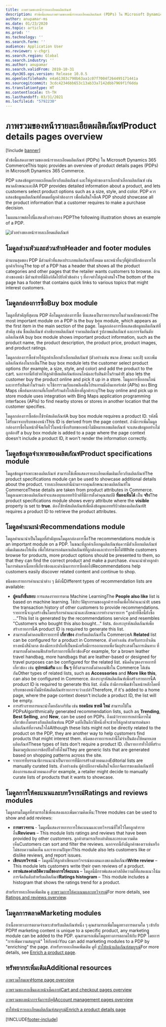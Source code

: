 ```yaml
---
title: ภาพรวมของหน้ารายละเอียดผลิตภัณฑ์
description: หัวข้อนี้แสดงภาพรวมของหน้ารายละเอียดผลิตภัณฑ์ (PDPs) ใน Microsoft Dynamics 365 Commerce
author: anupamar-ms
ms.date: 01/23/2020
ms.topic: article
ms.prod: ''
ms.technology: ''
ms.search.form: ''
audience: Application User
ms.reviewer: v-chgri
ms.search.region: Global
ms.search.industry: ''
ms.author: anupamar
ms.search.validFrom: 2019-10-31
ms.dyn365.ops.version: Release 10.0.5
ms.openlocfilehash: e4a61383c790b63aa1c07f7004f264495171441a
ms.sourcegitcommit: 3cdc42346bb653c13ab33a7142dbb7969f1f6dda
ms.translationtype: HT
ms.contentlocale: th-TH
ms.lasthandoff: 03/31/2021
ms.locfileid: "5792230"
---
```

# <a name="product-details-pages-overview"></a><span data-ttu-id="7f1a6-103">ภาพรวมของหน้ารายละเอียดผลิตภัณฑ์</span><span class="sxs-lookup"><span data-stu-id="7f1a6-103">Product details pages overview</span></span>

[!include [banner](includes/banner.md)]

<span data-ttu-id="7f1a6-104">หัวข้อนี้แสดงภาพรวมของหน้ารายละเอียดผลิตภัณฑ์ (PDPs) ใน Microsoft Dynamics 365 Commerce</span><span class="sxs-lookup"><span data-stu-id="7f1a6-104">This topic provides an overview of product details pages (PDPs) in Microsoft Dynamics 365 Commerce.</span></span>

<span data-ttu-id="7f1a6-105">PDP แสดงข้อมูลรายละเอียดเกี่ยวกับผลิตภัณฑ์ และให้ลูกค้าของเราเลือกตัวเลือกผลิตภัณฑ์ เช่น ขนาดลักษณะและสี</span><span class="sxs-lookup"><span data-stu-id="7f1a6-105">A PDP provides detailed information about a product, and lets customers select product options such as a size, style, and color.</span></span> <span data-ttu-id="7f1a6-106">PDP ควรแสดงข้อมูลผลิตภัณฑ์ทั้งหมดที่ลูกค้าต้องการ เพื่อตัดสินใจซื้อ</span><span class="sxs-lookup"><span data-stu-id="7f1a6-106">A PDP should showcase all the product information that a customer requires to make a purchase decision.</span></span>

<span data-ttu-id="7f1a6-107">ในแผนภาพต่อไปนี้แสดงตัวอย่างของ PDP</span><span class="sxs-lookup"><span data-stu-id="7f1a6-107">The following illustration shows an example of a PDP.</span></span>

![ตัวอย่างของหน้ารายละเอียดผลิตภัณฑ์](./media/pdp.PNG)

## <a name="header-and-footer-modules"></a><span data-ttu-id="7f1a6-109">โมดูลส่วนหัวและส่วนท้าย</span><span class="sxs-lookup"><span data-stu-id="7f1a6-109">Header and footer modules</span></span>

<span data-ttu-id="7f1a6-110">ด้านบนสุดของ PDP มีส่วนหัวที่แสดงประเภทผลิตภัณฑ์ทั้งหมด และหน้าอื่นๆที่ผู้ค้าปลีกต้องการให้ลูกค้าเรียกดู</span><span class="sxs-lookup"><span data-stu-id="7f1a6-110">The top of a PDP has a header that shows all the product categories and other pages that the retailer wants customers to browse.</span></span> <span data-ttu-id="7f1a6-111">ด้านล่างของหน้า มีส่วนท้ายที่มีลิงก์ลัดไปยังหัวข้อต่าง ๆ ที่อาจทำให้ลูกค้าสนใจ</span><span class="sxs-lookup"><span data-stu-id="7f1a6-111">The bottom of the page has a footer that contains quick links to various topics that might interest customers.</span></span>

## <a name="buy-box-module"></a><span data-ttu-id="7f1a6-112">โมดูลกล่องการซื้อ</span><span class="sxs-lookup"><span data-stu-id="7f1a6-112">Buy box module</span></span>

<span data-ttu-id="7f1a6-113">โมดูลที่สำคัญที่สุดบน PDP คือโมดูลกล่องการซื้อ ซึ่งแสดงเป็นรายการแรกในส่วนหลักของหน้า</span><span class="sxs-lookup"><span data-stu-id="7f1a6-113">The most important module on a PDP is the buy box module, which appears as the first item in the main section of the page.</span></span> <span data-ttu-id="7f1a6-114">โมดูลกล่องการซื้อแสดงข้อมูลผลิตภัณฑ์ที่สำคัญ เช่น ชื่อผลิตภัณฑ์ คำอธิบายผลิตภัณฑ์ ราคาผลิตภัณฑ์ รูปภาพผลิตภัณฑ์ และการจัดอันดับผลิตภัณฑ์</span><span class="sxs-lookup"><span data-stu-id="7f1a6-114">A buy box module shows important product information, such as the product name, the product description, the product price, product images, and product ratings.</span></span>

<span data-ttu-id="7f1a6-115">โมดูลกล่องการซื้อช่วยให้ลูกค้าเลือกตัวเลือกผลิตภัณฑ์ (ตัวอย่างเช่น ขนาด ลักษณะ และสี) และเพิ่มผลิตภัณฑ์ลงในรถเข็น</span><span class="sxs-lookup"><span data-stu-id="7f1a6-115">The buy box module lets the customer select product options (for example, a size, style, and color) and add the product to the cart.</span></span> <span data-ttu-id="7f1a6-116">นอกจากนี้ยังช่วยให้ลูกค้าซื้อผลิตภัณฑ์ออนไลน์และรับสินค้าในร้านค้า</span><span class="sxs-lookup"><span data-stu-id="7f1a6-116">It also lets the customer buy the product online and pick it up in a store.</span></span> <span data-ttu-id="7f1a6-117">โมดูลการซื้อออนไลน์และการรับสินค้าในร้านค้า จะใช้การรวมกับแอพลิเคชันโปรแกรมมิ่งอินเทอร์เฟส (APIs) ของ Bing Maps เพื่อค้นหาสถานที่เก็บหรือร้านค้าใกล้เคียงที่ลูกค้าระบุ</span><span class="sxs-lookup"><span data-stu-id="7f1a6-117">The buy online and pick up in store module uses integration with Bing Maps application programming interfaces (APIs) to find nearby stores or stores in another location that the customer specifies.</span></span>

<span data-ttu-id="7f1a6-118">โมดูลกล่องการซื้อต้องใช้รหัสผลิตภัณฑ์</span><span class="sxs-lookup"><span data-stu-id="7f1a6-118">A buy box module requires a product ID.</span></span> <span data-ttu-id="7f1a6-119">รหัสนี้ได้รับมาจากบริบทของหน้า</span><span class="sxs-lookup"><span data-stu-id="7f1a6-119">This ID is derived from the page context.</span></span> <span data-ttu-id="7f1a6-120">ถ้ามีการเพิ่มโมดูลกล่องการซื้อในหน้าที่จัดเก็บไว้ในหน้าซึ่งบริบทของหน้าไม่มีหมายเลขผลิตภัณฑ์ จะแสดงข้อมูลอย่างไม่ถูกต้อง</span><span class="sxs-lookup"><span data-stu-id="7f1a6-120">If a buy box module is added to a page where the page context doesn't include a product ID, it won't render the information correctly.</span></span>

## <a name="product-specifications-module"></a><span data-ttu-id="7f1a6-121">โมดูลข้อมูลจำเพาะของผลิตภัณฑ์</span><span class="sxs-lookup"><span data-stu-id="7f1a6-121">Product specifications module</span></span>

<span data-ttu-id="7f1a6-122">โมดูลข้อมูลจำเพาะของผลิตภัณฑ์ สามารถใช้เพื่อแสดงรายละเอียดเพิ่มเติมเกี่ยวกับผลิตภัณฑ์</span><span class="sxs-lookup"><span data-stu-id="7f1a6-122">The product specifications module can be used to showcase additional details about the product.</span></span> <span data-ttu-id="7f1a6-123">รายละเอียดเหล่านี้นำมาจากคุณลักษณะของผลิตภัณฑ์ใน Commerce</span><span class="sxs-lookup"><span data-stu-id="7f1a6-123">These details are taken from product attributes in Commerce.</span></span> <span data-ttu-id="7f1a6-124">โมดูลเฉพาะของผลิตภัณฑ์จะแสดงทุกแอททริบิวต์ที่มีการตั้งค่าคุณสมบัติ **ที่มองเห็นได้** เป็น **จริง**</span><span class="sxs-lookup"><span data-stu-id="7f1a6-124">The product specifications module shows every attribute where the **visible** property is set to **true**.</span></span> <span data-ttu-id="7f1a6-125">ต้องใช้รหัสผลิตภัณฑ์เพื่อดึงข้อมูลแอททริบิวต์ของผลิตภัณฑ์</span><span class="sxs-lookup"><span data-stu-id="7f1a6-125">It requires a product ID to retrieve the product attributes.</span></span>

## <a name="recommendations-module"></a><span data-ttu-id="7f1a6-126">โมดูลคำแนะนำ</span><span class="sxs-lookup"><span data-stu-id="7f1a6-126">Recommendations module</span></span>

<span data-ttu-id="7f1a6-127">โมดูลคำแนะนำเป็นโมดูลที่สำคัญบนโมดูลกล่องการซื้อ</span><span class="sxs-lookup"><span data-stu-id="7f1a6-127">The recommendations module is an important module on a PDP.</span></span> <span data-ttu-id="7f1a6-128">ในขณะที่ลูกค้าเลือกดูผลิตภัณฑ์แควรมีตัวเลือกผลิตภัณฑ์เพิ่มเติมแสดงให้เห็น เพื่อให้สามารถค้นหาผลิตภัณฑ์ที่ถูกต้องและทำการซื้อได้</span><span class="sxs-lookup"><span data-stu-id="7f1a6-128">While customers browse for products, more product options should be presented to them, so that they can find the correct product and make a purchase.</span></span> <span data-ttu-id="7f1a6-129">คำแนะนำช่วยลูกค้าในการค้นหาเนื้อหาที่เกี่ยวข้องและดำเนินการการซื้อต่อไป</span><span class="sxs-lookup"><span data-stu-id="7f1a6-129">Recommendations help customers easily discover related content and continue to shop.</span></span>

<span data-ttu-id="7f1a6-130">ชนิดของรายการคำแนะนำต่าง ๆ มีดังนี้</span><span class="sxs-lookup"><span data-stu-id="7f1a6-130">Different types of recommendation lists are available:</span></span>

- <span data-ttu-id="7f1a6-131">**ผู้คนยังชื่นชอบ** การแสดงรายการตาม Machine Learning</span><span class="sxs-lookup"><span data-stu-id="7f1a6-131">The **People also like** list is based on machine learning.</span></span> <span data-ttu-id="7f1a6-132">ใช้ประวัติธุรกรรมของลูกค้ารายอื่นเพื่อให้คำแนะนำ</span><span class="sxs-lookup"><span data-stu-id="7f1a6-132">It uses the transaction history of other customers to provide recommendations.</span></span> <span data-ttu-id="7f1a6-133">รายการนี้จะถูกสร้างขึ้นโดยบริการคำแนะนำและลักษณะการทำงานรายการ "ลูกค้าที่ซื้อนี้ยังซื้อ ..."</span><span class="sxs-lookup"><span data-stu-id="7f1a6-133">This list is generated by the recommendations service and resembles "Customers who bought this also bought..." lists.</span></span> <span data-ttu-id="7f1a6-134">ต้องระบุรหัสผลิตภัณฑ์เพื่อสร้างรายการนี้</span><span class="sxs-lookup"><span data-stu-id="7f1a6-134">A product ID is required to generate this list.</span></span>
- <span data-ttu-id="7f1a6-135">สามารถตั้งค่าคอนฟิกรายการที่ **เกี่ยวข้อง** สำหรับผลิตภัณฑ์ใน Commerce</span><span class="sxs-lookup"><span data-stu-id="7f1a6-135">A **Related** list can be configured for a product in Commerce.</span></span> <span data-ttu-id="7f1a6-136">ตัวอย่างเช่น สำหรับกระเป๋าเดินทางหนังสีน้ำตาล ต้องมีกระเป๋าถือที่เป็นหนังหรือมีการออกแบบเพื่อวัตถุประสงค์ในการเดินทาง ที่สามารถตั้งค่าคอนฟิกสำหรับรายการที่เกี่ยวข้อง</span><span class="sxs-lookup"><span data-stu-id="7f1a6-136">For example, for a brown leather travel handbag, more handbags that are leather-based or designed for travel purposes can be configured for the related list.</span></span> <span data-ttu-id="7f1a6-137">ชนิดอื่นๆของรายการที่เกี่ยวข้อง เช่น **อุปกรณ์เสริม** และ **อื่น ๆ** ที่ยังสามารถตั้งค่าคอนฟิกใน Commerce ได้เช่นกัน</span><span class="sxs-lookup"><span data-stu-id="7f1a6-137">Other types of related lists, such as **Accessories** and **More like this**, can also be configured in Commerce.</span></span> <span data-ttu-id="7f1a6-138">ต้องระบุรหัสผลิตภัณฑ์เพื่อสร้างรายการนี้</span><span class="sxs-lookup"><span data-stu-id="7f1a6-138">A product ID is required to generate this list.</span></span> <span data-ttu-id="7f1a6-139">ดังนั้น ถ้ามีการเพิ่มเข้าในหน้าหลักโดยที่บริบทของหน้าไม่มีรหัสผลิตภัณฑ์รายการจะว่างเปล่า</span><span class="sxs-lookup"><span data-stu-id="7f1a6-139">Therefore, if it's added to a home page, where the page context doesn't include a product ID, the list will be empty.</span></span>
- <span data-ttu-id="7f1a6-140">การสร้างรายการแนะนำโดยอัลกอริทึม เช่น **ยอดนิยม** **ขายดี** **ใหม่** สามารถใช้ใน PDPs</span><span class="sxs-lookup"><span data-stu-id="7f1a6-140">Algorithmically generated recommendation lists, such as **Trending**, **Best Selling**, and **New**, can be used on PDPs.</span></span> <span data-ttu-id="7f1a6-141">ถึงแม้ว่ารายการเหล่านี้อาจไม่เกี่ยวข้องโดยตรงกับผลิตภัณฑ์บน PDP แต่ก็เป็นอีกวิธีหนึ่งที่จะช่วยให้ลูกค้าสามารถค้นหาผลิตภัณฑ์ที่อาจสนใจได้</span><span class="sxs-lookup"><span data-stu-id="7f1a6-141">Although these lists might not be directly related to the product on the PDP, they are another way to help customers find products that might interest them.</span></span> <span data-ttu-id="7f1a6-142">ชนิดของรายการเหล่านี้ไม่จำเป็นต้องใช้หมายเลขผลิตภัณฑ์</span><span class="sxs-lookup"><span data-stu-id="7f1a6-142">These types of lists don't require a product ID.</span></span> <span data-ttu-id="7f1a6-143">เป็นรายการทั่วไปที่สร้างขึ้นตามรูปแบบการช้อปปิ้งทั่วทั้งไซต์</span><span class="sxs-lookup"><span data-stu-id="7f1a6-143">They are generic lists that are generated based on shopping patterns across the site.</span></span>
- <span data-ttu-id="7f1a6-144">รายการที่บรรณาธิการแนะนำเป็นรายการที่มีการสร้างด้วยตนเอง</span><span class="sxs-lookup"><span data-stu-id="7f1a6-144">Editorial lists are manually curated lists.</span></span> <span data-ttu-id="7f1a6-145">ตัวอย่างเช่น ผู้ค้าปลีกอาจตัดสินใจเลือกจัดการของผลิตภัณฑ์ที่ต้องการแสดงด้วยตนเอง</span><span class="sxs-lookup"><span data-stu-id="7f1a6-145">For example, a retailer might decide to manually curate lists of products that it wants to showcase.</span></span>

## <a name="ratings-and-reviews-modules"></a><span data-ttu-id="7f1a6-146">โมดูลการให้คะแนนและบทวิจารณ์</span><span class="sxs-lookup"><span data-stu-id="7f1a6-146">Ratings and reviews modules</span></span>

<span data-ttu-id="7f1a6-147">โมดูลสามโมดูลที่สามารถใช้เพื่อแสดงและเพิ่มความคิดเห็น:</span><span class="sxs-lookup"><span data-stu-id="7f1a6-147">Three modules can be used to show and add reviews:</span></span>

- <span data-ttu-id="7f1a6-148">**การตรวจทาน** - โมดูลนี้แสดงรายการการให้คะแนนและบทวิจารณ์ที่ให้ไว้โดยลูกค้ารายอื่น</span><span class="sxs-lookup"><span data-stu-id="7f1a6-148">**Reviews** – This module lists ratings and reviews that have been provided by other customers.</span></span> <span data-ttu-id="7f1a6-149">ลูกค้าสามารถเรียงลำดับและกรองความคิดเห็น</span><span class="sxs-lookup"><span data-stu-id="7f1a6-149">Customers can sort and filter the reviews.</span></span> <span data-ttu-id="7f1a6-150">นอกจากนี้ยังมีลูกค้าของเราเช่นหรือไม่ชอบความคิดเห็น และรายงานปัญหา</span><span class="sxs-lookup"><span data-stu-id="7f1a6-150">This module also lets customers like or dislike reviews, and report issues.</span></span>
- <span data-ttu-id="7f1a6-151">**เขียนบทวิจารณ์** – โมดูลนี้ให้ลูกค้าเขียนบทวิจารณ์ของตนเองของผลิตภัณฑ์</span><span class="sxs-lookup"><span data-stu-id="7f1a6-151">**Write review** – This module lets customers write their own reviews of a product.</span></span>
- <span data-ttu-id="7f1a6-152">**กราฟแสดงค่าสถิติความถี่ของการให้คะแนน** – โมดูลนี้มีกราฟแสดงค่าสถิติความถี่ที่แสดงแนวโน้มการจัดอันดับสำหรับผลิตภัณฑ์</span><span class="sxs-lookup"><span data-stu-id="7f1a6-152">**Ratings histogram** – This module includes a histogram that shows the ratings trend for a product.</span></span>

<span data-ttu-id="7f1a6-153">สำหรับรายละเอียดเพิ่มเติม ดู [ภาพรวมการให้คะแนนและบทวิจารณ์](ratings-reviews-overview.md)</span><span class="sxs-lookup"><span data-stu-id="7f1a6-153">For more details, see [Ratings and reviews overview](ratings-reviews-overview.md).</span></span>

## <a name="marketing-modules"></a><span data-ttu-id="7f1a6-154">โมดูลการตลาด</span><span class="sxs-lookup"><span data-stu-id="7f1a6-154">Marketing modules</span></span>

<span data-ttu-id="7f1a6-155">ถ้าเนื้อหาทางการตลาดจำเพาะสำหรับผลิตภัณฑ์หนึ่ง ๆ คุณสามารถเพิ่มโมดูลทางการตลาดใด ๆ เข้ากับ PDP</span><span class="sxs-lookup"><span data-stu-id="7f1a6-155">If marketing content is unique to a specific product, any marketing module can be added to the PDP.</span></span> <span data-ttu-id="7f1a6-156">คุณสามารถเพิ่มโมดูลทางการตลาดให้กับ PDP โดยการ "การเพิ่มความสมบูรณ์" ให้กับหน้า</span><span class="sxs-lookup"><span data-stu-id="7f1a6-156">You can add marketing modules to a PDP by "enriching" the page.</span></span> <span data-ttu-id="7f1a6-157">สำหรับรายละเอียดเพิ่มเติม ดูที่ [ทำให้หน้าผลิตภัณฑ์สมบูรณ์](enrich-product-page.md)</span><span class="sxs-lookup"><span data-stu-id="7f1a6-157">For more details, see [Enrich a product page](enrich-product-page.md).</span></span>

## <a name="additional-resources"></a><span data-ttu-id="7f1a6-158">ทรัพยากรเพิ่มเติม</span><span class="sxs-lookup"><span data-stu-id="7f1a6-158">Additional resources</span></span>

[<span data-ttu-id="7f1a6-159">ภาพรวมโฮมเพจ</span><span class="sxs-lookup"><span data-stu-id="7f1a6-159">Home page overview</span></span>](quick-tour-home-page.md)

[<span data-ttu-id="7f1a6-160">ภาพรวมของรถเข็นและหน้าเช็คเอาท์</span><span class="sxs-lookup"><span data-stu-id="7f1a6-160">Cart and checkout pages overview</span></span>](quick-tour-cart-checkout.md)

[<span data-ttu-id="7f1a6-161">ภาพรวมของหน้าการจัดการบัญชี</span><span class="sxs-lookup"><span data-stu-id="7f1a6-161">Account management pages overview</span></span>](quick-tour-account-management.md)

[<span data-ttu-id="7f1a6-162">ทำให้หน้ารายละเอียดผลิตภัณฑ์สมบูรณ์</span><span class="sxs-lookup"><span data-stu-id="7f1a6-162">Enrich a product details page</span></span>](enrich-product-page.md)


[!INCLUDE[footer-include](../includes/footer-banner.md)]
